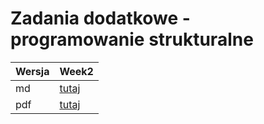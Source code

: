 Zadania dodatkowe - programowanie strukturalne
================

| Wersja | Week2|
|---|---|
| md | [tutaj](https://github.com/pjastr/ZadaniaDodatkowePS2023/blob/main/week2.md) |
| pdf | [tutaj](https://github.com/pjastr/ZadaniaDodatkowePS2023/blob/main/week2.pdf) |
